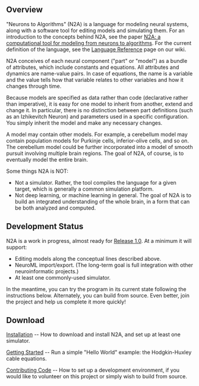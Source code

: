 ## Overview ##

"Neurons to Algorithms" (N2A) is a language for modeling neural systems, along with a software tool for editing models and simulating them. For an introduction to the concepts behind N2A, see the paper [N2A: a computational tool for modeling from neurons to algorithms](http://www.frontiersin.org/Neural_Circuits/10.3389/fncir.2014.00001/abstract). For the current definition of the language, see the [Language Reference](https://github.com/frothga/n2a/wiki/LanguageOverview.md) page on our wiki.

N2A conceives of each neural component ("part" or "model") as a bundle of attributes, which include constants and equations. All attributes and dynamics are name-value pairs. In case of equations, the name is a variable and the value tells how that variable relates to other variables and how it changes through time.

Because models are specified as data rather than code (declarative rather than imperative), it is easy for one model to inherit from another, extend and change it. In particular, there is no distinction between part definitions (such as an Izhikevitch Neuron) and parameters used in a specific configuration. You simply inherit the model and make any necessary changes.

A model may contain other models. For example, a cerebellum model may contain population models for Purkinje cells, inferior-olive cells, and so on. The cerebellum model could be further incorporated into a model of smooth pursuit involving multiple brain regions. The goal of N2A, of course, is to eventually model the entire brain.

Some things N2A is NOT:

  * Not a simulator. Rather, the tool compiles the language for a given target, which is generally a common simulation platform.
  * Not deep learning, or machine learning in general. The goal of N2A is to build an integrated understanding of the whole brain, in a form that can be both analyzed and computed.

## Development Status ##

N2A is a work in progress, almost ready for [Release 1.0](https://github.com/frothga/n2a/milestones). At a minimum it will support:

  * Editing models along the conceptual lines described above.
  * NeuroML import/export. (The long-term goal is full integration with other neuroinformatic projects.)
  * At least one commonly-used simulator.

In the meantime, you can try the program in its current state following the instructions below. Alternately, you can build from source. Even better, join the project and help us complete it more quickly!

## Download ##

[Installation](https://github.com/frothga/n2a/wiki/Installation.md) -- How to download and install N2A, and set up at least one simulator.

[Getting Started](https://github.com/frothga/n2a/wiki/GettingStarted.md) -- Run a simple "Hello World" example: the Hodgkin-Huxley cable equations.

[Contributing Code](https://github.com/frothga/n2a/wiki/DeveloperHowTo.md) -- How to set up a development environment, if you would like to volunteer on this project or simply wish to build from source.
